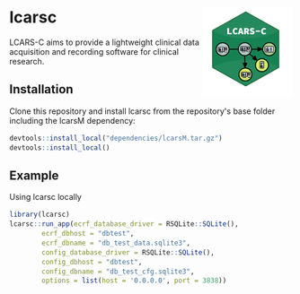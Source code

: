 
<!-- README.md is generated from README.Rmd. Please edit that file -->

# lcarsc <img src="man/figures/logo.png" align="right" width=160 height=160 alt="" />

<!-- badges: start -->

LCARS-C aims to provide a lightweight clinical data acquisition and recording software for clinical research.

## Installation

Clone this repository and install lcarsc from the repository's base folder including the lcarsM dependency:

``` r
devtools::install_local("dependencies/lcarsM.tar.gz")
devtools::install_local()
```

## Example

Using lcarsc locally

``` r
library(lcarsc)
lcarsc::run_app(ecrf_database_driver = RSQLite::SQLite(),
        ecrf_dbhost = "dbtest",
        ecrf_dbname = "db_test_data.sqlite3",
        config_database_driver = RSQLite::SQLite(),
        config_dbhost = "dbtest",
        config_dbname = "db_test_cfg.sqlite3",
        options = list(host = '0.0.0.0', port = 3838))
```
